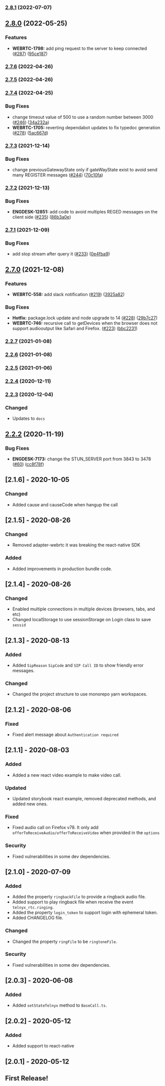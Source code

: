 ### [2.8.1](https://github.com/team-telnyx/webrtc/compare/webrtc/v2.8.0...webrtc/v2.8.1) (2022-07-07)

## [2.8.0](https://github.com/team-telnyx/webrtc/compare/webrtc/v2.7.6...webrtc/v2.8.0) (2022-05-25)


### Features

* **WEBRTC-1798:** add ping request to the server to keep connected ([#287](https://github.com/team-telnyx/webrtc/issues/287)) ([95ce187](https://github.com/team-telnyx/webrtc/commit/95ce187758112edba9f66a4e904c56f9a749dee7))

### [2.7.6](https://github.com/team-telnyx/webrtc/compare/webrtc/v2.7.5...webrtc/v2.7.6) (2022-04-26)

### [2.7.5](https://github.com/team-telnyx/webrtc/compare/webrtc/v2.7.4...webrtc/v2.7.5) (2022-04-26)

### [2.7.4](https://github.com/team-telnyx/webrtc/compare/webrtc/v2.7.3...webrtc/v2.7.4) (2022-04-25)


### Bug Fixes

* change timeout value of 500 to use a random number between 3000 ([#246](https://github.com/team-telnyx/webrtc/issues/246)) ([34a232a](https://github.com/team-telnyx/webrtc/commit/34a232a768683aa8e60c395b658ce9ac44db47a6))
* **WEBRTC-1705:** reverting dependabot updates to fix typedoc generation ([#278](https://github.com/team-telnyx/webrtc/issues/278)) ([5ac667d](https://github.com/team-telnyx/webrtc/commit/5ac667d8d01df418dcbbc814968628121631e4e7))

### [2.7.3](https://github.com/team-telnyx/webrtc/compare/webrtc/v2.7.2...webrtc/v2.7.3) (2021-12-14)


### Bug Fixes

* change previousGatewayState only if gateWayState exist to avoid send many REGISTER messages ([#244](https://github.com/team-telnyx/webrtc/issues/244)) ([70c10fa](https://github.com/team-telnyx/webrtc/commit/70c10faae274e08e019fdf2187af839dd0ad744c))

### [2.7.2](https://github.com/team-telnyx/webrtc/compare/webrtc/v2.7.1...webrtc/v2.7.2) (2021-12-13)


### Bug Fixes

* **ENGDESK-12851:** add code to avoid multiples REGED messages on the client side ([#235](https://github.com/team-telnyx/webrtc/issues/235)) ([86b3a0e](https://github.com/team-telnyx/webrtc/commit/86b3a0e98cd7b6f60bc00beb1fb21773cdcb2401))

### [2.7.1](https://github.com/team-telnyx/webrtc/compare/webrtc/v2.7.0...webrtc/v2.7.1) (2021-12-09)


### Bug Fixes

* add stop stream after query it ([#233](https://github.com/team-telnyx/webrtc/issues/233)) ([0e4fba9](https://github.com/team-telnyx/webrtc/commit/0e4fba97cfd98fd464f2076d1c32f7366366e9f2))

## [2.7.0](https://github.com/team-telnyx/webrtc/compare/webrtc/v2.6.2...webrtc/v2.7.0) (2021-12-08)


### Features

* **WEBRTC-558:** add slack notification ([#219](https://github.com/team-telnyx/webrtc/issues/219)) ([3925a82](https://github.com/team-telnyx/webrtc/commit/3925a822d5c42658a23a7e9fd1df8ff563a723a1))


### Bug Fixes

* **Hotfix:** package.lock update and node upgrade to 14 ([#228](https://github.com/team-telnyx/webrtc/issues/228)) ([29b7c27](https://github.com/team-telnyx/webrtc/commit/29b7c2789dfac30083a0cb62ae4677e943cb5767))
* **WEBRTC-746:** recursive call to getDevices when the browser does not support audiooutput like Safari and Firefox. ([#223](https://github.com/team-telnyx/webrtc/issues/223)) ([bbc2231](https://github.com/team-telnyx/webrtc/commit/bbc2231cc1a62a1bff62bbcb974c7f0231fef06e))

### [2.2.7](https://github.com/team-telnyx/webrtc/compare/webrtc/v2.2.7...webrtc/v2.2.7) (2021-01-08)

### [2.2.6](https://github.com/team-telnyx/webrtc/compare/webrtc/v2.2.6...webrtc/v2.2.6) (2021-01-08)

### [2.2.5](https://github.com/team-telnyx/webrtc/compare/webrtc/v2.2.5...webrtc/v2.2.5) (2021-01-06)

### [2.2.4](https://github.com/team-telnyx/webrtc/compare/webrtc/v2.2.4...webrtc/v2.2.4) (2020-12-11)

### [2.2.3](https://github.com/team-telnyx/webrtc/compare/webrtc/v2.2.2...webrtc/v2.2.3) (2020-12-04)

### Changed

- Updates to `docs`

## [2.2.2](https://github.com/team-telnyx/webrtc/compare/v2.2.1-50-g0d4d2364801153f2d24afdee90fc15c856b000df...webrtc/v2.2.2) (2020-11-19)

### Bug Fixes

- **ENGDESK-7173:** change the STUN_SERVER port from 3843 to 3478 ([#60](https://github.com/team-telnyx/webrtc/issues/60)) ([cc8f78f](https://github.com/team-telnyx/webrtc/commit/cc8f78f1454039efb55b921c0de54df5c1326e8f))

## [2.1.6] - 2020-10-05

### Changed

- Added cause and causeCode when hangup the call

## [2.1.5] - 2020-08-26

### Changed

- Removed adapter-webrtc it was breaking the react-native SDK

### Added

- Added improvements in production bundle code.

## [2.1.4] - 2020-08-26

### Changed

- Enabled multiple connections in multiple devices (browsers, tabs, and etc)
- Changed localStorage to use sessionStorage on Login class to save `sessid`

## [2.1.3] - 2020-08-13

### Added

- Added `SipReason` `SipCode` and `SIP Call ID` to show friendly error messages.

### Changed

- Changed the project structure to use monorepo yarn workspaces.

## [2.1.2] - 2020-08-06

### Fixed

- Fixed alert message about `Authentication required`

## [2.1.1] - 2020-08-03

### Added

- Added a new react video example to make video call.

### Updated

- Updated storybook react example, removed deprecated methods, and added new ones.

### Fixed

- Fixed audio call on Firefox v78. It only add `offerToReceiveAudio/offerToReceiveVideo` when provided in the `options`

### Security

- Fixed vulnerabilities in some dev dependencies.

## [2.1.0] - 2020-07-09

### Added

- Added the property `ringbackFile` to provide a ringback audio file.
- Added support to play ringback file when receive the event `telnyx_rtc.ringing`.
- Added the property `login_token` to support login with ephemeral token.
- Added CHANGELOG file.

### Changed

- Changed the property `ringFile` to be `ringtoneFile`.

### Security

- Fixed vulnerabilities in some dev dependencies.

## [2.0.3] - 2020-06-08

### Added

- Added `setStateTelnyx` method to `BaseCall.ts`.

## [2.0.2] - 2020-05-12

### Added

- Added support to react-native

## [2.0.1] - 2020-05-12

## First Release!
